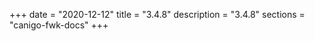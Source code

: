 +++
date        = "2020-12-12"
title       = "3.4.8"
description = "3.4.8"
sections    = "canigo-fwk-docs"
+++